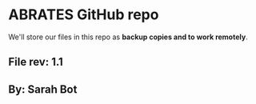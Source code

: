 # ABRATES GitHub repo
We'll store our files in this repo as **backup copies and to work remotely**.

## File rev: 1.1
## By: Sarah Bot
